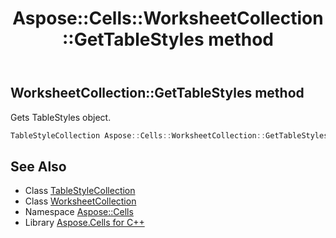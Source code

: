 ﻿---
title: Aspose::Cells::WorksheetCollection::GetTableStyles method
linktitle: GetTableStyles
second_title: Aspose.Cells for C++ API Reference
description: 'Aspose::Cells::WorksheetCollection::GetTableStyles method. Gets TableStyles object in C++.'
type: docs
weight: 3800
url: /cpp/aspose.cells/worksheetcollection/gettablestyles/
---
## WorksheetCollection::GetTableStyles method


Gets TableStyles object.

```cpp
TableStyleCollection Aspose::Cells::WorksheetCollection::GetTableStyles()
```

## See Also

* Class [TableStyleCollection](../../../aspose.cells.tables/tablestylecollection/)
* Class [WorksheetCollection](../)
* Namespace [Aspose::Cells](../../)
* Library [Aspose.Cells for C++](../../../)
